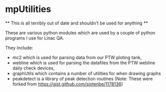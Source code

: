 mpUtilities
===========
** This is all terribly out of date and shouldn't be used for anything **


These are various python modules which  are used by a couple of python programs I use for Linac QA.

They include:
- mc2 which is used for parsing data from our PTW ploting tank,
- webline which is used for parsing the datafiles from the PTW webline daily check devices, 
- graphUtils which contains a number of utilities for when drawing graphs
- peakdetect is a library of peak detection routines (Note: These were forked from https://gist.github.com/sixtenbe/1178136)
